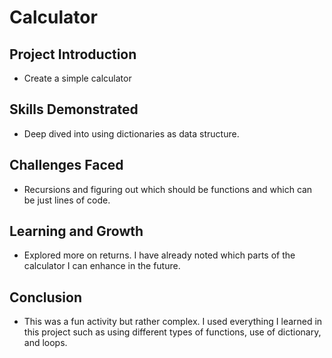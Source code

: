 # Calculator

## Project Introduction 
- Create a simple calculator

## Skills Demonstrated
- Deep dived into using dictionaries as data structure.

## Challenges Faced
- Recursions and figuring out which should be functions and which can be just lines of code.

## Learning and Growth 
- Explored more on returns. I have already noted which parts of the calculator I can enhance in the future.

## Conclusion
- This was a fun activity but rather complex. I used everything I learned in this project such as using different types of functions, use of dictionary, and loops.